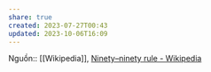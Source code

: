 ```yaml
---
share: true
created: 2023-07-27T00:43
updated: 2023-10-06T16:09
---
```

Nguồn:: [[Wikipedia]], [Ninety–ninety rule - Wikipedia](https://en.wikipedia.org/wiki/Ninety–ninety_rule)

